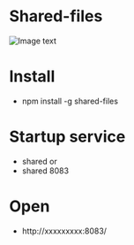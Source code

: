 # Shared-files

![Image text](https://laof.github.io/home/static/images/shared.png)

# Install

- npm install -g shared-files
# Startup service

- shared or
- shared 8083
# Open

- http://xxxxxxxxx:8083/